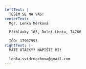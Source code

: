 ```yaml
---
leftText: |
  TĚŠÍM SE NA VÁS!
centerText: |-
  Mgr. Lenka Měrková

  Přihlávky 103, Dolní Lhota, 74766

  IČO: 17907993
rightText: |-
  MÁTE OTÁZKY? NAPIŠTE MI!

  lenka.svidrnochova@gmail.com
---
```

